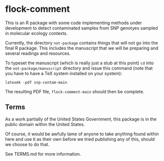 # flock-comment

This is an R package with some code implementing methods under development
to detect contaminated samples from SNP genotyes sampled in molecular
ecology contexts.  

Currently, the directory `not-package` contains things that will not go into
the final R package.  This includes the manuscript that we will be preparing
and several readings and resources.  

To typeset the manuscript (which is really just a stub at this point)
`cd` into the `not-package/manuscript` directory and issue this
command (note that you have to have a TeX system installed on your
system):
```
latexmk -pdf snp-contam-main
```
The resulting PDF file, `flock-comment-main` should then be complete.

## Terms 

As a work partially of the United States Government, this package is in the
public domain within the United States. 

Of course, it would be awfully lame of anyone to take anything found within
here and use it as their own before we tried publishing any of this, should
we choose to do that.

See TERMS.md for more information.

